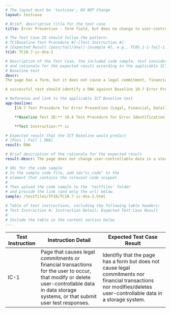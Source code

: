 ```yaml
---
# The layout must be 'testcase'; DO NOT Change
layout: testcase

# Brief, descriptive title for the test case
title: Error Prevention - form field, but does no change to user-controllable data in storage system

# The Test Case ID should follow the pattern:
# TC[Baseline Test Procedure #]-[Test Instruction #]-
# [Expected Result (pass/fail/dna)]-[example #], e.g., TC05.1-1-fail-1
tcid: TC10.7-ic-dna-2

# Description of the Test Case, the included code sample, test considerations,
# and rationale for the expected result according to the applicable ICT
# Baseline test
descr:
The page has a form, but it does not cause a legal commitment, financial transactions, nor modifies/deletes user-controllable data in storage system

A successful test should identify a DNA against Baseline 10.7 Error Prevention (Legal, Financial, Data)

# Reference and link to the applicable ICT Baseline test
app-basline:
    [10.7 Test Procedure for Error Prevention (Legal, Financial, Data)](https://section508coordinators.github.io/ICTTestingBaseline/10Forms.html#107-test-procedure-for-error-prevention-legal-financial-data)

    **Baseline Test ID:** 10.4 Test Procedure for Error Identification

    **Test Instruction:** ic

# Expected result that the ICT Baseline would predict
# [Pass | Fail | DNA]
result: DNA

# Brief description of the rationale for the expected result
result-descr: The page does not change user-controllable data in a storage system, therefore this test procedure does not apply

# URL for the code sample
# In the sample code file, add id="tc_code" to the
# element that contains the relevant code snippet.
#
# Then upload the code sample to the 'testfiles' folder
# and provide the link (and only the url) below.
sample: /testfiles/TF10/TC10.7-ic-dna-2.html

# Table of test instructions, including the following table headers:
# Test Instruction #; Instruction Detail; Expected Test Case Result
#
# Include the table in the content section below
---
```

| Test Instruction | Instruction Detail | Expected Test Case Result |
|------------------|--------------------|---------------------------|
| IC-1 | Page that causes legal commitments or financial transactions for the user to occur, that modify or delete user-controllable data in data storage systems, or that submit user test responses. | Identifiy that the page has a form but does not cause legal commitments nor financial transactions nor modifies/deletes user-controllable data in a storage system. |
